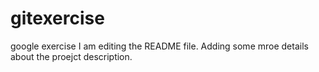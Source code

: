 # gitexercise
google exercise
I am editing the README file. Adding some mroe details about the proejct description.

